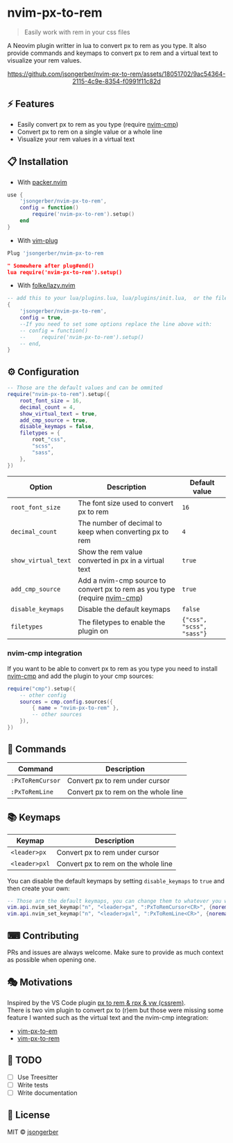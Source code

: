 # nvim-px-to-rem

> Easily work with rem in your css files

A Neovim plugin writter in lua to convert px to rem as you type. It also provide commands and keymaps to convert px to rem and a virtual text to visualize your rem values.

<div align="center">


https://github.com/jsongerber/nvim-px-to-rem/assets/18051702/9ac54364-2115-4c9e-8354-f0991f11c82d

</div>

## ⚡️ Features

- Easily convert px to rem as you type (require [nvim-cmp](https://github.com/hrsh7th/nvim-cmp))
- Convert px to rem on a single value or a whole line
- Visualize your rem values in a virtual text

## 📋 Installation

- With [packer.nvim](https://github.com/wbthomason/packer.nvim)

```lua
use {
    'jsongerber/nvim-px-to-rem',
    config = function()
        require('nvim-px-to-rem').setup()
    end
}
```

- With [vim-plug](https://github.com/junegunn/vim-plug)

```lua
Plug 'jsongerber/nvim-px-to-rem

" Somewhere after plug#end()
lua require('nvim-px-to-rem').setup()
```

- With [folke/lazy.nvim](https://github.com/folke/lazy.nvim)

```lua
-- add this to your lua/plugins.lua, lua/plugins/init.lua,  or the file you keep your other plugins:
{
    'jsongerber/nvim-px-to-rem',
    config = true,
    --If you need to set some options replace the line above with:
    -- config = function()
    --     require('nvim-px-to-rem').setup()
    -- end,
}
```

## ⚙ Configuration

```lua
-- Those are the default values and can be ommited
require("nvim-px-to-rem").setup({
    root_font_size = 16,
    decimal_count = 4,
    show_virtual_text = true,
    add_cmp_source = true,
    disable_keymaps = false,
    filetypes = {
        root_"css",
        "scss",
        "sass",
    },
})
```

| Option              | Description                                                                                                      | Default value             |
| ------------------- | ---------------------------------------------------------------------------------------------------------------- | ------------------------- |
| `root_font_size`         | The font size used to convert px to rem                                                                          | `16`                      |
| `decimal_count`     | The number of decimal to keep when converting px to rem                                                          | `4`                       |
| `show_virtual_text` | Show the rem value converted in px in a virtual text                                                                             | `true`                    |
| `add_cmp_source`    | Add a nvim-cmp source to convert px to rem as you type (require [nvim-cmp](https://github.com/hrsh7th/nvim-cmp)) | `true`                    |
| `disable_keymaps`   | Disable the default keymaps                                                                                      | `false`                   |
| `filetypes`         | The filetypes to enable the plugin on                                                                            | `{"css", "scss", "sass"}` |

### nvim-cmp integration

If you want to be able to convert px to rem as you type you need to install [nvim-cmp](https://github.com/hrsh7th/nvim-cmp) and add the plugin to your cmp sources:

```lua
require("cmp").setup({
    -- other config
    sources = cmp.config.sources({
        { name = "nvim-px-to-rem" },
        -- other sources
    }),
})
```

## 🧰 Commands

| Command          | Description                         |
| ---------------- | ----------------------------------- |
| `:PxToRemCursor` | Convert px to rem under cursor      |
| `:PxToRemLine`   | Convert px to rem on the whole line |

## 📚 Keymaps

| Keymap        | Description                         |
| ------------- | ----------------------------------- |
| `<leader>px`  | Convert px to rem under cursor      |
| `<leader>pxl` | Convert px to rem on the whole line |

You can disable the default keymaps by setting `disable_keymaps` to `true` and then create your own:

```lua
-- Those are the default keymaps, you can change them to whatever you want
vim.api.nvim_set_keymap("n", "<leader>px", ":PxToRemCursor<CR>", {noremap = true})
vim.api.nvim_set_keymap("n", "<leader>pxl", ":PxToRemLine<CR>", {noremap = true})
```

## ⌨ Contributing

PRs and issues are always welcome. Make sure to provide as much context as possible when opening one.

## 🎭 Motivations

Inspired by the VS Code plugin [px to rem & rpx & vw (cssrem)](https://marketplace.visualstudio.com/items?itemName=cipchk.cssrem).  
There is two vim plugin to convert px to \(r\)em but those were missing some feature I wanted such as the virtual text and the nvim-cmp integration:

- [vim-px-to-em](https://github.com/chiedo/vim-px-to-em)
- [vim-px-to-rem](https://github.com/Oldenborg/vim-px-to-rem)

## 📝 TODO

- [ ] Use Treesitter
- [ ] Write tests
- [ ] Write documentation

## 📜 License

MIT © [jsongerber](https://github.com/jsongerber/nvim-px-to-rem/blob/master/LICENSE)
